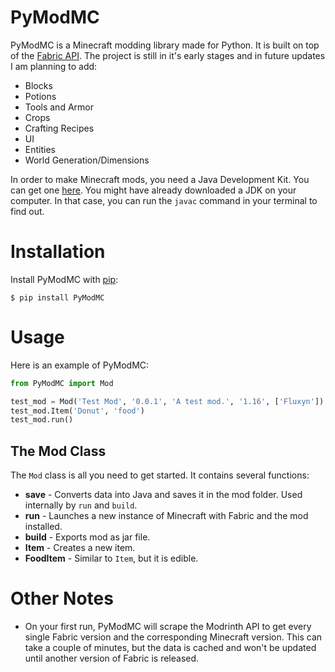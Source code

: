 # PyModMC
PyModMC is a Minecraft modding library made for Python. It is built on top of the [Fabric API](https://fabricmc.net/). The project is still in it's early stages and in future updates I am planning to add:
 - Blocks
 - Potions
 - Tools and Armor
 - Crops
 - Crafting Recipes
 - UI
 - Entities
 - World Generation/Dimensions

In order to make Minecraft mods, you need a Java Development Kit. You can get one [here](https://adoptium.net/releases.html). You might have already downloaded a JDK on your computer. In that case, you can run the `javac` command in your terminal to find out.

# Installation
Install PyModMC with [pip](https://pypi.org/):
```
$ pip install PyModMC
```

# Usage
Here is an example of PyModMC:
```python
from PyModMC import Mod

test_mod = Mod('Test Mod', '0.0.1', 'A test mod.', '1.16', ['Fluxyn'])
test_mod.Item('Donut', 'food')
test_mod.run()
```

## The Mod Class
The `Mod` class is all you need to get started. It contains several functions:
 - __save__ - Converts data into Java and saves it in the mod folder. Used internally by `run` and `build`.
 - __run__ - Launches a new instance of Minecraft with Fabric and the mod installed.
 - __build__ - Exports mod as jar file.
 - __Item__ - Creates a new item.
 - __FoodItem__ - Similar to `Item`, but it is edible.

# Other Notes
 - On your first run, PyModMC will scrape the Modrinth API to get every single Fabric version and the corresponding Minecraft version. This can take a couple of minutes, but the data is cached and won't be updated until another version of Fabric is released.
